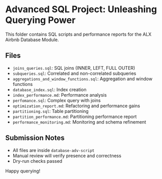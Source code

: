 # Advanced SQL Project: Unleashing Querying Power

This folder contains SQL scripts and performance reports for the ALX Airbnb Database Module.

## Files

- `joins_queries.sql`: SQL joins (INNER, LEFT, FULL OUTER)
- `subqueries.sql`: Correlated and non-correlated subqueries
- `aggregations_and_window_functions.sql`: Aggregation and window functions
- `database_index.sql`: Index creation
- `index_performance.md`: Performance analysis
- `perfomance.sql`: Complex query with joins
- `optimization_report.md`: Refactoring and performance gains
- `partitioning.sql`: Table partitioning
- `partition_performance.md`: Partitioning performance report
- `performance_monitoring.md`: Monitoring and schema refinement

## Submission Notes

- All files are inside `database-adv-script`
- Manual review will verify presence and correctness
- Dry-run checks passed

Happy querying!

